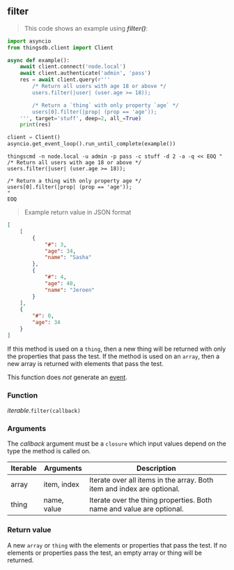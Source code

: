 ## filter

> This code shows an example using ***filter()***:

```python
import asyncio
from thingsdb.client import Client

async def example():
    await client.connect('node.local')
    await client.authenticate('admin', 'pass')
    res = await client.query(r'''
        /* Return all users with age 18 or above */
        users.filter(|user| (user.age >= 18));

        /* Return a `thing` with only property `age` */
        users[0].filter(|prop| (prop == 'age'));
    ''', target='stuff', deep=2, all_=True)
    print(res)

client = Client()
asyncio.get_event_loop().run_until_complete(example())
```

```shell
thingscmd -n node.local -u admin -p pass -c stuff -d 2 -a -q << EOQ "
/* Return all users with age 18 or above */
users.filter(|user| (user.age >= 18));

/* Return a thing with only property age */
users[0].filter(|prop| (prop == 'age'));
"
EOQ
```

> Example return value in JSON format

```json
[
    [
        {
            "#": 3,
            "age": 34,
            "name": "Sasha"
        },
        {
            "#": 4,
            "age": 40,
            "name": "Jeroen"
        }
    ],
    {
        "#": 0,
        "age": 34
    }
]
```


If this method is used on a `thing`, then a new thing will be returned with only
the properties that pass the test. If the method is used on an `array`, then a
new array is returned with elements that pass the test.

This function does *not* generate an [event](#events).

### Function
*iterable*.`filter(callback)`

### Arguments
The *callback* argument must be a `closure` which input values depend on the type the method is called on.

Iterable | Arguments | Description
-------- | -------- | -----------
array | item, index | Iterate over all items in the array. Both item and index are optional.
thing | name, value | Iterate over the thing properties. Both name and value are optional.


### Return value
A new `array` or `thing` with the elements or properties that pass the test.
If no elements or properties pass the test, an empty array or thing will be returned.
